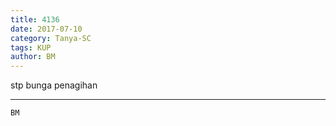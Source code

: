 ```yaml
---
title: 4136
date: 2017-07-10
category: Tanya-SC
tags: KUP
author: BM
---
```


stp bunga penagihan

---



`BM`
